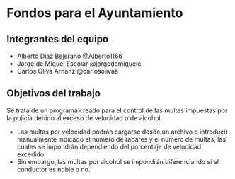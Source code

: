 ﻿# Fondos para el Ayuntamiento

## Integrantes del equipo
- Alberto Diaz Bejerano @Alberto1166
- Jorge de Miguel Escolar @jorgedemiguele
- Carlos Oliva Arnanz @carlosolivaa


## Objetivos del trabajo
Se trata de un programa creado para el control de las multas impuestas por la policía debido al exceso de velocidad o de alcohol.
- Las multas por velocidad podrán cargarse desde un archivo o introducir manualmente indicado el número de radares y el número de multas, las cuales se impondrán dependiendo del porcentaje de velocidad excedido.
- Sin embargo, las multas por alcohol se impondrán diferenciando si el conductor es noble o no.
